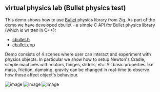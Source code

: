 ## virtual physics lab (Bullet physics test)

This demo shows how to use [Bullet](https://github.com/bulletphysics/bullet3) physics library from Zig. As part of the demo we have developed cbullet - a simple C API for Bullet physics library (which is written in C++):

* [cbullet.h](https://github.com/michal-z/zig-gamedev/blob/main/external/src/cbullet.h)
* [cbullet.cpp](https://github.com/michal-z/zig-gamedev/blob/main/external/src/cbullet.cpp)

Demo consists of 4 scenes where user can interact and experiment with physics objects. In particular we show how to setup Newton's Cradle, simple machines with motors, hinges, sliders, etc. All basic properties like mass, friction, damping, gravity can be changed in real-time to observe how those affect object's behaviour.

![image](screenshot1.png)
![image](screenshot2.png)
![image](screenshot3.png)
